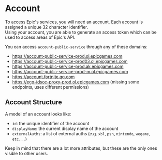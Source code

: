 # Account
To access Epic's services, you will need an account. Each account is assigned a unique 32 character identifier.  
Using your account, you are able to generate an access token which can be used to access areas of Epic's API.

You can access `account-public-service` through any of these domains:
- https://account-public-service-prod.ol.epicgames.com
- https://account-public-service-prod03.ol.epicgames.com
- https://account-public-service-prod.ak.epicgames.com
- https://account-public-service-prod-m.ol.epicgames.com
- https://account.fortnite.qq.com
- https://egp-idsoc-proxy-prod.ol.epicgames.com (missing some endpoints, uses different permissions)

## Account Structure
A model of an account looks like:
- `id`: the unique identifier of the account
- `displayName`: the current display name of the account
- `externalAuths`: a list of external auths (e.g. `xbl`, `psn`, `nintendo`,  `wegame`,  `etc...`)

Keep in mind that there are a lot more attributes, but these are the only ones visible to other users.

